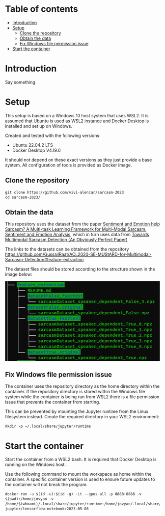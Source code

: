 # Table of contents <!-- omit from toc --> 

- [Introduction](#introduction)
- [Setup](#setup)
  - [Clone the repository](#clone-the-repository)
  - [Obtain the data](#obtain-the-data)
  - [Fix Windows file permission issue](#fix-windows-file-permission-issue)
- [Start the container](#start-the-container)

# Introduction

Say something

# Setup

This setup is based on a Windows 10 host system that uses WSL2. It is assumed that Ubuntu is used as WSL2 instance and Docker Desktop is installed and set up on Windows.

Created and tested with the following versions:

- Ubuntu 22.04.2 LTS
- Docker Desktop V4.19.0

It should not depend on these exact versions as they just provide a base system. All configuration of tools is provided as Docker image.

## Clone the repository

```
git clone https://github.com/vivi-alencar/sarcasm-2023
cd sarcasm-2023/
```

## Obtain the data

This repository uses the dataset from the paper [Sentiment and Emotion help Sarcasm? A Multi-task Learning Framework for Multi-Modal Sarcasm, Sentiment and Emotion Analysis](https://www.aclweb.org/anthology/2020.acl-main.401/), which in turn uses data from [Towards Multimodal Sarcasm Detection (An Obviously Perfect Paper)](https://www.aclweb.org/anthology/P19-1455/)

The links to the datasets can be obtained from the repository https://github.com/GussailRaat/ACL2020-SE-MUStARD-for-Multimodal-Sarcasm-Detection#feature-extraction

The dataset files should be stored according to the structure shown in the image below:

![](img/feature_extraction_tree_structure.png)

## Fix Windows file permission issue

The container uses the repository directory as the home directory within the container. If the repository directory is stored within the Windows file system while the container is being run from WSL2 there is a file permission issue that prevents the container from starting. 

This can be prevented by mounting the Jupyter runtime from the Linux filesystem instead. Create the required directory in your WSL2 environment:

```
mkdir -p ~/.local/share/jupyter/runtime
```

# Start the container

Start the container from a WSL2 bash. It is required that Docker Desktop is running on the Windows host.

Use the following command to mount the workspace as home within the container. A specific container version is used to ensure future updates to the container will not break the program.

```
docker run -u $(id -u):$(id -g) -it --gpus all -p 8888:8888 -v $(pwd):/home/jovyan -v /home/$(whoami)/.local/share/jupyter/runtime:/home/jovyan/.local/share/jupyter/runtime/ jupyter/tensorflow-notebook:2023-05-08
```

<!--
```
docker run -u $(id -u):$(id -g) -it --gpus all -p 8888:8888 -e GRANT_SUDO=yes --user root -v $(pwd):/home/jovyan -v /home/$(whoami)/.local/share/jupyter/runtime:/home/jovyan/.local/share/jupyter/runtime/ fleitner/testrepo
```

Granting the user sudo privileges is not strictly required but makes development easier as packages can be installed on the fly. However, it also creates a security risk if exposed. To mitigate the container must only be run locally, never in a network or cloud environment.
-->